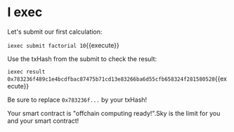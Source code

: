 # I exec

Let's submit our first calculation:

`iexec submit factorial 10`{{execute}}

Use the txHash from the submit to check the result:

`iexec result 0x783236f489c1e4bcdfbac87475b71cd13e83266ba6d55cfb658324f281580528`{{execute}}

Be sure to replace `0x783236f...` by your txHash!

Your smart contract is "offchain computing ready!".Sky is the limit for you and your smart contract!
